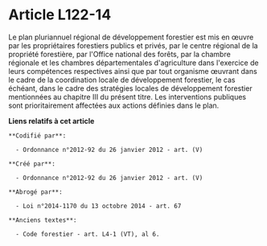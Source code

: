 # Article L122-14

Le plan pluriannuel régional de développement forestier est mis en œuvre par les propriétaires forestiers publics et privés,
par le centre régional de la propriété forestière, par l'Office national des forêts, par la chambre régionale et les chambres
départementales d'agriculture dans l'exercice de leurs compétences respectives ainsi que par tout organisme œuvrant dans le
cadre de la coordination locale de développement forestier, le cas échéant, dans le cadre des stratégies locales de
développement forestier mentionnées au chapitre III du présent titre. Les interventions publiques sont prioritairement
affectées aux actions définies dans le plan.

**Liens relatifs à cet article**

	**Codifié par**:

	  - Ordonnance n°2012-92 du 26 janvier 2012 - art. (V)

	**Créé par**:

	  - Ordonnance n°2012-92 du 26 janvier 2012 - art. (V)

	**Abrogé par**:

	  - Loi n°2014-1170 du 13 octobre 2014 - art. 67

	**Anciens textes**:

	  - Code forestier - art. L4-1 (VT), al 6.
